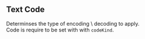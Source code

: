 ## Text Code

Determinses the type of encoding \ decoding to apply.  
Code is require to be set with with `codeKind`.  